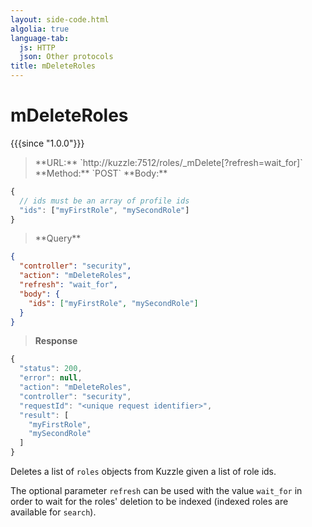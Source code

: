 ```yaml
---
layout: side-code.html
algolia: true
language-tab:
  js: HTTP
  json: Other protocols
title: mDeleteRoles
---
```



# mDeleteRoles

{{{since "1.0.0"}}}



<blockquote class="js">
<p>
**URL:** `http://kuzzle:7512/roles/_mDelete[?refresh=wait_for]`  
**Method:** `POST`  
**Body:**
</p>
</blockquote>


```js
{
  // ids must be an array of profile ids
  "ids": ["myFirstRole", "mySecondRole"]
}
```

<blockquote class="json">
<p>
**Query**
</p>
</blockquote>

```json
{
  "controller": "security",
  "action": "mDeleteRoles",
  "refresh": "wait_for",
  "body": {
    "ids": ["myFirstRole", "mySecondRole"]
  }
}
```

>**Response**

```javascript
{
  "status": 200,
  "error": null,
  "action": "mDeleteRoles",
  "controller": "security",
  "requestId": "<unique request identifier>",
  "result": [
    "myFirstRole",
    "mySecondRole"
  ]
}
```

Deletes a list of `roles` objects from Kuzzle given a list of role ids.

The optional parameter `refresh` can be used
with the value `wait_for` in order to wait for the roles' deletion to be indexed (indexed roles are available for `search`).
